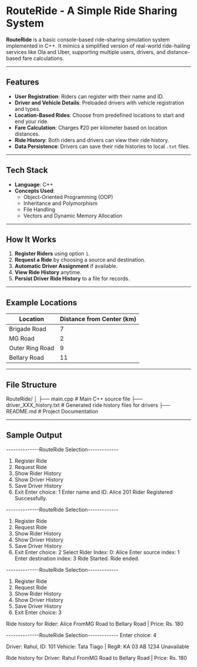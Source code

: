 # RouteRide - A Simple Ride Sharing System

**RouteRide** is a basic console-based ride-sharing simulation system implemented in C++. It mimics a simplified version of real-world ride-hailing services like Ola and Uber, supporting multiple users, drivers, and distance-based fare calculations.

---

## Features

- **User Registration**: Riders can register with their name and ID.
- **Driver and Vehicle Details**: Preloaded drivers with vehicle registration and types.
- **Location-Based Rides**: Choose from predefined locations to start and end your ride.
- **Fare Calculation**: Charges ₹20 per kilometer based on location distances.
- **Ride History**: Both riders and drivers can view their ride history.
- **Data Persistence**: Drivers can save their ride histories to local `.txt` files.

---

## Tech Stack

- **Language**: C++
- **Concepts Used**:
  - Object-Oriented Programming (OOP)
  - Inheritance and Polymorphism
  - File Handling
  - Vectors and Dynamic Memory Allocation

---

## How It Works

1. **Register Riders** using option `1`.
2. **Request a Ride** by choosing a source and destination.
3. **Automatic Driver Assignment** if available.
4. **View Ride History** anytime.
5. **Persist Driver Ride History** to a file for records.

---

## Example Locations

| Location          | Distance from Center (km) |
|-------------------|---------------------------|
| Brigade Road      | 7                         |
| MG Road           | 2                         |
| Outer Ring Road   | 9                         |
| Bellary Road      | 11                        |

---

## File Structure 
RouteRide/
│
├── main.cpp           # Main C++ source file
├── driver_XXX_history.txt  # Generated ride history files for drivers
├── README.md          # Project Documentation

---

## Sample Output
--------------RouteRide Selection-------------
1) Register Ride
2) Request Ride
3) Show Rider History
4) Show Driver History
5) Save Driver History
6) Exit
Enter choice: 1
Enter name and ID: Alice 201
Rider Registered Successfully.

--------------RouteRide Selection-------------
1) Register Ride
2) Request Ride
3) Show Rider History
4) Show Driver History
5) Save Driver History
6) Exit
Enter choice: 2
Select Rider Index:
0: Alice
Enter source index: 1
Enter destination index: 3
Ride Started.
Ride ended.

--------------RouteRide Selection-------------
1) Register Ride
2) Request Ride
3) Show Rider History
4) Show Driver History
5) Save Driver History
6) Exit
Enter choice: 3

Ride history for Rider: Alice
FromMG Road to Bellary Road | Price: Rs. 180

--------------RouteRide Selection-------------
Enter choice: 4

Driver: Rahul, ID: 101
Vehicle: Tata Tiago | Reg#: KA 03 AB 1234
Unavailable

Ride history for Driver: Rahul
FromMG Road to Bellary Road | Price: Rs. 180


